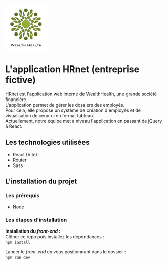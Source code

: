 ![Logo de l'application SportSee.](/public/assets/logo.png)

# L'application HRnet (entreprise fictive)
HRnet est l'application web interne de WealthHealth, une grande société financière.<br>
L'application permet de gérer les dossiers des employés.<br>
Pour cela, elle propose un système de création d'employés et de visualisation de ceux-ci en format tableau.<br>
Actuellement, notre équipe met à niveau l'application en passant de jQuery à React.

## Les technologies utilisées
- React (Vite)
- Router
- Sass

## L'installation du projet
### Les prérequis
- Node

### Les étapes d'installation
**Installation du _front-end_ :** <br>
Clôner ce repo puis installez les dépendances : <br>
`npm install`

Lancer le _front-end_ en vous positionnant dans le dossier : <br>
`npm run dev`
